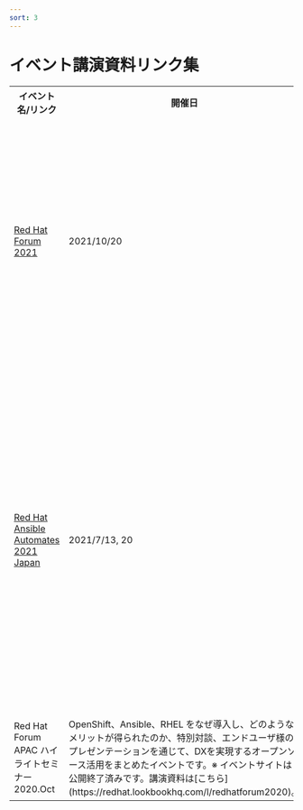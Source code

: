 ```yaml
---
sort: 3
---
```


# イベント講演資料リンク集

<table>
  <tr><!-- 行1（見出し）-->
    <th>イベント名/リンク</th> <th>開催日</th> <th>概要</th>
  </tr>

  <tr>
    <td><!--  イベント名/リンク  -->
      <a href="https://redhat-forum.jp/summit/>Red Hat Summit 2022</a>
    </td>
    <td><!--  開催日 -->
      2022/5/10, 11
    </td>
    <td><!--  概要 -->
      Red Hat 最大のプライベートイベントとして、米国ボストンで開催されました。Red Hatのロードマップや最新事例、プロダクトのアップデートなど100を超えるセッションを日本語字幕付きで視聴可能です。
    </td>
  </tr>

  <tr>
    <td><!--  イベント名/リンク  -->
      <a href="https://www.redhat.com/ja/red-hat-forum-apac-2021">Red Hat Forum 2021</a>
    </td>
    <td><!--  開催日 -->
      2021/10/20
    </td>
    <td><!--  概要 -->
      企業がこれまで以上に変革を進め、既存の組織やプロセスを見直しDXを実現する中で直面した課題をどのように解決し、競争に勝ち抜くために必要な先進事例や最新動向をお届けします。
    </td>
  </tr>

  <tr>
    <td><!--  イベント名/リンク  -->
      <a href="https://tracks.redhat.com/l/ansible-automates-2021-japan?sc_cid=7013a000002wENWAA2">Red Hat Ansible Automates 2021 Japan</a>
    </td>
    <td><!--  開催日 -->
      2021/7/13, 20
    </td>
    <td><!--  概要 -->
    Ansible Automatesは、実際に自動化で成果を上げたお客様やパートナー様、そして現場での自動化推進を支援したレッドハットのメンバーから、自動化で成功するためのポイントを「自動化2.0」というキーワードを中心にご紹介するイベントです。オンデマンド視聴可能です
    </td>
  </tr>

  <tr>
    <td><!--  イベント名/リンク  -->
      Red Hat Forum APAC ハイライトセミナー 2020.Oct</a>
    </td>
    <td><!--  概要 -->
      OpenShift、Ansible、RHEL をなぜ導入し、どのようなメリットが得られたのか、特別対談、エンドユーザ様のプレゼンテーションを通じて、DXを実現するオープンソース活用をまとめたイベントです。※ イベントサイトは公開終了済みです。講演資料は[こちら](https://redhat.lookbookhq.com/l/redhatforum2020)。
    </td>
  </tr>

</table>
